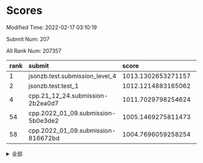# Scores

Modified Time: 2022-02-17 03:10:19

Submit Num: 207

All Rank Num: 207357

| rank |               submit               |       score        |       sigma        | pk_num |
| :--- | :--------------------------------- | :----------------- | :----------------- | :----- |
| 1    | jsonzb.test.submission_level_4     | 1013.1302653271157 | 0.8119620983808523 | 4008   |
| 2    | jsonzb.test.test_1                 | 1012.1214883165062 | 0.8009427365462205 | 4011   |
| 4    | cpp.21_12_24.submission-2b2ea0d7   | 1011.7029798254624 | 0.7828648250666695 | 4008   |
| 54   | cpp.2022_01_09.submission-5b0e3de2 | 1005.1469275811473 | 0.7411997274230939 | 4004   |
| 58   | cpp.2022_01_09.submission-816672bd | 1004.7696059258254 | 0.7210929442786577 | 4009   |


<details>
<summary>全部</summary>

| rank |                 submit                 |       score        |       sigma        | pk_num |
| :--- | :------------------------------------- | :----------------- | :----------------- | :----- |
| 1    | jsonzb.test.submission_level_4         | 1013.1302653271157 | 0.8119620983808523 | 4008   |
| 2    | jsonzb.test.test_1                     | 1012.1214883165062 | 0.8009427365462205 | 4011   |
| 3    | gobigger.level_3.submission_level_3_19 | 1011.7156113866192 | 0.7620791981506397 | 4009   |
| 4    | cpp.21_12_24.submission-2b2ea0d7       | 1011.7029798254624 | 0.7828648250666695 | 4008   |
| 5    | gobigger.level_3.submission_level_3_28 | 1011.357602197477  | 0.7682715495358912 | 4009   |
| 6    | gobigger.level_3.submission_level_3_49 | 1011.3320273420516 | 0.7609654748326973 | 4007   |
| 7    | gobigger.level_3.submission_level_3_15 | 1011.2937062307998 | 0.7742588411537081 | 4007   |
| 8    | gobigger.level_3.submission_level_3_14 | 1010.9924001685661 | 0.77172407498069   | 4015   |
| 9    | gobigger.level_3.submission_level_3_38 | 1010.9555093022419 | 0.7509430162567701 | 4009   |
| 10   | gobigger.level_3.submission_level_3_20 | 1010.8016980502096 | 0.7491763414967377 | 4006   |
| 11   | gobigger.level_3.submission_level_3_45 | 1010.7659388477241 | 0.7559198627672747 | 4008   |
| 12   | gobigger.level_3.submission_level_3_29 | 1010.7303628879155 | 0.7563168629977177 | 4006   |
| 13   | gobigger.level_3.submission_level_3_46 | 1010.7271256000046 | 0.7819710514013329 | 4004   |
| 14   | gobigger.level_3.submission_level_3_16 | 1010.6909061535528 | 0.748088410143591  | 4009   |
| 15   | gobigger.level_3.submission_level_3_8  | 1010.5572763326171 | 0.7720371333374658 | 4010   |
| 16   | gobigger.level_3.submission_level_3_34 | 1010.5372096191247 | 0.7657238558666902 | 4006   |
| 17   | gobigger.level_3.submission_level_3_35 | 1010.5052615903652 | 0.7703659504683955 | 4009   |
| 18   | gobigger.level_3.submission_level_3_26 | 1010.4140979365559 | 0.7789874098105556 | 4004   |
| 19   | gobigger.level_3.submission_level_3_42 | 1010.3840629915037 | 0.7550965541635193 | 4011   |
| 20   | gobigger.level_3.submission_level_3_10 | 1010.3465491964671 | 0.7501779201290879 | 4010   |
| 21   | gobigger.level_3.submission_level_3_6  | 1010.287968695596  | 0.7473044289788693 | 4007   |
| 22   | gobigger.level_3.submission_level_3_36 | 1010.2033202518209 | 0.7516943642684872 | 4004   |
| 23   | gobigger.level_3.submission_level_3_1  | 1010.125930298053  | 0.7552779082796834 | 4008   |
| 24   | gobigger.level_3.submission_level_3_43 | 1010.0220434147578 | 0.733734563683501  | 4007   |
| 25   | gobigger.level_3.submission_level_3_32 | 1010.0005547421205 | 0.7669852941081239 | 4003   |
| 26   | gobigger.level_3.submission_level_3_31 | 1009.969392826416  | 0.7398326641480145 | 4004   |
| 27   | gobigger.level_3.submission_level_3_18 | 1009.932509291677  | 0.7761608183452137 | 4009   |
| 28   | gobigger.level_3.submission_level_3_0  | 1009.8211119530913 | 0.7624433476116897 | 4000   |
| 29   | gobigger.level_3.submission_level_3_30 | 1009.7718948842772 | 0.7567450810464066 | 4005   |
| 30   | gobigger.level_3.submission_level_3_37 | 1009.7662150243876 | 0.7535550829289486 | 4007   |
| 31   | gobigger.level_3.submission_level_3_23 | 1009.7042846891662 | 0.7578136839970598 | 4007   |
| 32   | gobigger.level_3.submission_level_3_7  | 1009.635952877078  | 0.7624650855171068 | 4008   |
| 33   | gobigger.level_3.submission_level_3_13 | 1009.6168413971772 | 0.7459588623744071 | 4004   |
| 34   | gobigger.level_3.submission_level_3_44 | 1009.5886972963235 | 0.755737039792704  | 4005   |
| 35   | gobigger.level_3.submission_level_3_2  | 1009.5256550934798 | 0.7593434786804923 | 4008   |
| 36   | gobigger.level_3.submission_level_3_48 | 1009.4719280289445 | 0.7601862810083034 | 4005   |
| 37   | gobigger.level_3.submission_level_3_47 | 1009.4162304680514 | 0.7416109873903961 | 4005   |
| 38   | gobigger.level_3.submission_level_3_5  | 1009.4142201489519 | 0.7713612019131794 | 4014   |
| 39   | gobigger.level_3.submission_level_3_17 | 1009.3933180569754 | 0.7540545755480813 | 4007   |
| 40   | gobigger.level_3.submission_level_3_3  | 1009.3822347762623 | 0.7620630856328172 | 3999   |
| 41   | gobigger.level_3.submission_level_3_33 | 1009.3633128481123 | 0.7458350014760374 | 4000   |
| 42   | gobigger.level_3.submission_level_3_9  | 1009.3298784979136 | 0.7458570339333431 | 4007   |
| 43   | gobigger.level_3.submission_level_3_39 | 1009.2265174655603 | 0.7461437597980517 | 4007   |
| 44   | gobigger.level_3.submission_level_3_11 | 1009.2071233012097 | 0.750295883954766  | 4013   |
| 45   | gobigger.level_3.submission_level_3_41 | 1009.0914030200664 | 0.7397903339521681 | 4010   |
| 46   | gobigger.level_3.submission_level_3_22 | 1009.0539988274991 | 0.7431756558792082 | 4005   |
| 47   | gobigger.level_3.submission_level_3_4  | 1009.0533926886657 | 0.7578088650698325 | 4008   |
| 48   | gobigger.level_3.submission_level_3_27 | 1008.8378255498516 | 0.7537954238412202 | 4004   |
| 49   | gobigger.level_3.submission_level_3_21 | 1008.8181712984401 | 0.7358398073397175 | 4010   |
| 50   | gobigger.level_3.submission_level_3_12 | 1008.6655208997711 | 0.733314440978268  | 4009   |
| 51   | gobigger.level_3.submission_level_3_24 | 1008.3992003680752 | 0.7431940654415035 | 4005   |
| 52   | gobigger.level_3.submission_level_3_25 | 1008.2591571947958 | 0.74779414925233   | 4010   |
| 53   | gobigger.level_3.submission_level_3_40 | 1008.0808139792238 | 0.7682119636173028 | 4013   |
| 54   | cpp.2022_01_09.submission-5b0e3de2     | 1005.1469275811473 | 0.7411997274230939 | 4004   |
| 55   | gobigger.level_1.submission_level_1_20 | 1004.9843064327001 | 0.7269158320351653 | 4006   |
| 56   | gobigger.level_1.submission_level_1_12 | 1004.8879035180713 | 0.723334434164241  | 4008   |
| 57   | gobigger.level_1.submission_level_1_49 | 1004.882395284112  | 0.7207864616311624 | 4009   |
| 58   | cpp.2022_01_09.submission-816672bd     | 1004.7696059258254 | 0.7210929442786577 | 4009   |
| 59   | gobigger.level_1.submission_level_1_37 | 1004.5932505843126 | 0.7179802339227603 | 4006   |
| 60   | gobigger.level_1.submission_level_1_35 | 1004.3666616205268 | 0.7166626393044613 | 4005   |
| 61   | gobigger.level_1.submission_level_1_32 | 1004.3075298769107 | 0.7234807822552375 | 4007   |
| 62   | gobigger.level_1.submission_level_1_15 | 1004.239829122086  | 0.7228163833678337 | 4007   |
| 63   | gobigger.level_1.submission_level_1_5  | 1004.2296320480463 | 0.7267520255122581 | 4002   |
| 64   | gobigger.level_1.submission_level_1_44 | 1004.163950532073  | 0.7066437311936703 | 4008   |
| 65   | gobigger.level_1.submission_level_1_47 | 1004.1358168503416 | 0.7185139744666954 | 4008   |
| 66   | gobigger.level_1.submission_level_1_4  | 1004.0233851055945 | 0.7022098168145591 | 4007   |
| 67   | gobigger.level_1.submission_level_1_27 | 1004.014411340108  | 0.7158647462575389 | 4006   |
| 68   | gobigger.level_1.submission_level_1_23 | 1003.950793011789  | 0.7159256753510121 | 4007   |
| 69   | gobigger.level_1.submission_level_1_9  | 1003.8685313636513 | 0.7284216084791645 | 4005   |
| 70   | gobigger.level_1.submission_level_1_10 | 1003.7920264394016 | 0.7131320332460961 | 4007   |
| 71   | gobigger.level_1.submission_level_1_39 | 1003.7622559776565 | 0.7209396521488192 | 4006   |
| 72   | gobigger.level_1.submission_level_1_45 | 1003.6350949895743 | 0.7149828930572127 | 4006   |
| 73   | gobigger.level_1.submission_level_1_1  | 1003.6018013517628 | 0.7278121941130621 | 4002   |
| 74   | gobigger.level_1.submission_level_1_8  | 1003.4830049197916 | 0.7091204360584403 | 4005   |
| 75   | gobigger.level_1.submission_level_1_17 | 1003.4557002470333 | 0.713636931531705  | 4010   |
| 76   | gobigger.level_1.submission_level_1_38 | 1003.4066190670424 | 0.7182863263303549 | 4004   |
| 77   | gobigger.level_1.submission_level_1_29 | 1003.3436047881993 | 0.7106339704788285 | 4005   |
| 78   | gobigger.level_1.submission_level_1_11 | 1003.3013926622255 | 0.7218421254163634 | 4002   |
| 79   | gobigger.level_1.submission_level_1_31 | 1003.2956547112994 | 0.7112022509940689 | 4014   |
| 80   | gobigger.level_1.submission_level_1_42 | 1003.2793774166694 | 0.7099026106581348 | 4003   |
| 81   | gobigger.level_1.submission_level_1_24 | 1003.2708198605848 | 0.7149727072804919 | 4008   |
| 82   | gobigger.level_1.submission_level_1_46 | 1003.2540813477484 | 0.7175070076512089 | 4009   |
| 83   | gobigger.level_1.submission_level_1_13 | 1003.201250002073  | 0.7143965013116919 | 4008   |
| 84   | gobigger.level_1.submission_level_1_40 | 1003.1632988666637 | 0.7158256880934638 | 4014   |
| 85   | gobigger.level_1.submission_level_1_16 | 1003.1340279918187 | 0.7135717473989767 | 4006   |
| 86   | gobigger.level_1.submission_level_1_26 | 1003.0150490340149 | 0.7138926009782303 | 4007   |
| 87   | gobigger.level_1.submission_level_1_14 | 1002.9789659779652 | 0.7174423054398377 | 4000   |
| 88   | gobigger.level_1.submission_level_1_6  | 1002.9604970123871 | 0.7219313307433473 | 4007   |
| 89   | gobigger.level_1.submission_level_1_28 | 1002.9192537632699 | 0.7190458249839443 | 4006   |
| 90   | gobigger.level_1.submission_level_1_25 | 1002.8263248507844 | 0.7086175120678243 | 4008   |
| 91   | gobigger.level_1.submission_level_1_7  | 1002.7777228603821 | 0.7114083690667631 | 4009   |
| 92   | gobigger.level_1.submission_level_1_33 | 1002.7757402717831 | 0.7061388348141865 | 4008   |
| 93   | gobigger.level_1.submission_level_1_30 | 1002.70871775494   | 0.7084568723990965 | 4008   |
| 94   | gobigger.level_1.submission_level_1_18 | 1002.6597899223549 | 0.7098047191697453 | 4001   |
| 95   | gobigger.level_1.submission_level_1_34 | 1002.5162421318744 | 0.7118461163485329 | 4006   |
| 96   | gobigger.level_1.submission_level_1_21 | 1002.5134849487911 | 0.7181603065423524 | 4011   |
| 97   | gobigger.level_1.submission_level_1_48 | 1002.4660673409538 | 0.7241753498238359 | 4006   |
| 98   | gobigger.level_1.submission_level_1_41 | 1002.4189148210852 | 0.7107241204675028 | 4008   |
| 99   | gobigger.level_1.submission_level_1_43 | 1002.2743588619146 | 0.7004052085281804 | 4007   |
| 100  | gobigger.level_1.submission_level_1_0  | 1002.2710130007358 | 0.7079875762194631 | 4007   |
| 101  | gobigger.level_1.submission_level_1_3  | 1002.1925287177517 | 0.7150600187950263 | 4003   |
| 102  | gobigger.level_1.submission_level_1_19 | 1002.1486767575814 | 0.7142612531832191 | 4002   |
| 103  | gobigger.level_1.submission_level_1_36 | 1001.8723377145565 | 0.7130482080875418 | 4012   |
| 104  | gobigger.level_1.submission_level_1_22 | 1001.7179793247648 | 0.7066720957372193 | 4004   |
| 105  | gobigger.level_1.submission_level_1_2  | 1000.9148330537085 | 0.711755088227852  | 4006   |
| 106  | gobigger.random.submission_random_28   | 997.7147213746205  | 0.7113007598976068 | 4004   |
| 107  | gobigger.random.submission_random_44   | 997.2018275537329  | 0.7022195062524259 | 4005   |
| 108  | gobigger.random.submission_random_16   | 997.1699569792255  | 0.7038534360338191 | 4004   |
| 109  | gobigger.random.submission_random_22   | 997.0934034032732  | 0.7072674857910624 | 4009   |
| 110  | gobigger.random.submission_random_31   | 996.852213223688   | 0.7110691182297209 | 4004   |
| 111  | gobigger.random.submission_random_46   | 996.7905791814518  | 0.7126228460422058 | 4010   |
| 112  | gobigger.random.submission_random_33   | 996.7713353783981  | 0.707780176325893  | 3998   |
| 113  | gobigger.random.submission_random_37   | 996.6294449015921  | 0.7197470668381156 | 4005   |
| 114  | gobigger.random.submission_random_29   | 996.5811184204147  | 0.7116968272140028 | 4007   |
| 115  | gobigger.random.submission_random_35   | 996.5263566910442  | 0.7011993301188734 | 4001   |
| 116  | gobigger.random.submission_random_32   | 996.5098994222211  | 0.7066712025738439 | 4010   |
| 117  | gobigger.random.submission_random_48   | 996.4848853553355  | 0.705107802765336  | 4007   |
| 118  | gobigger.random.submission_random_1    | 996.4737350232787  | 0.709596254066099  | 4005   |
| 119  | gobigger.random.submission_random_27   | 996.4699094278595  | 0.7299417070976513 | 4008   |
| 120  | gobigger.random.submission_random_47   | 996.3455984143623  | 0.6950908567578804 | 4001   |
| 121  | gobigger.random.submission_random_12   | 996.2348296412129  | 0.7071578549597527 | 4011   |
| 122  | gobigger.random.submission_random_49   | 996.1958127032862  | 0.7149144865921953 | 4008   |
| 123  | gobigger.random.submission_random_3    | 996.1653999330205  | 0.7063434678165132 | 4007   |
| 124  | gobigger.random.submission_random_25   | 996.1390793001541  | 0.716817327831913  | 4006   |
| 125  | gobigger.random.submission_random_43   | 996.1115214200682  | 0.7144130983339153 | 4007   |
| 126  | gobigger.random.submission_random_38   | 996.0888023012576  | 0.7055930586721916 | 4009   |
| 127  | gobigger.random.submission_random_39   | 996.078044180384   | 0.7068237338341334 | 4005   |
| 128  | gobigger.random.submission_random_2    | 996.0370644204494  | 0.7232532203977792 | 4006   |
| 129  | gobigger.random.submission_random_10   | 995.9677300020766  | 0.7160007212301644 | 4006   |
| 130  | gobigger.random.submission_random_5    | 995.889189179498   | 0.7201458275202897 | 4007   |
| 131  | gobigger.random.submission_random_17   | 995.8759465130148  | 0.7173890583795046 | 4005   |
| 132  | gobigger.random.submission_random_11   | 995.8667145649766  | 0.7026437812905634 | 4005   |
| 133  | gobigger.random.submission_random_20   | 995.8551712887294  | 0.7097973946104332 | 4010   |
| 134  | gobigger.random.submission_random_36   | 995.8187672724142  | 0.7124986462572    | 4000   |
| 135  | gobigger.random.submission_random_8    | 995.712729612895   | 0.7018045086653437 | 4005   |
| 136  | gobigger.random.submission_random_41   | 995.6627705145243  | 0.7086569397576391 | 4010   |
| 137  | gobigger.random.submission_random_24   | 995.5921266663938  | 0.714728021926321  | 4007   |
| 138  | gobigger.random.submission_random_18   | 995.5708065317572  | 0.7087833387285774 | 4009   |
| 139  | gobigger.random.submission_random_6    | 995.5625169600899  | 0.7262521996456172 | 4011   |
| 140  | gobigger.random.submission_random_26   | 995.5128336182008  | 0.7139201945283348 | 4000   |
| 141  | gobigger.random.submission_random_21   | 995.4932246297699  | 0.7159881212901169 | 4007   |
| 142  | gobigger.random.submission_random_14   | 995.4519803255987  | 0.7167803849769813 | 4014   |
| 143  | gobigger.random.submission_random_9    | 995.4474586343981  | 0.7122995102794378 | 4005   |
| 144  | gobigger.random.submission_random_15   | 995.4273122802251  | 0.7085238070971216 | 4010   |
| 145  | gobigger.random.submission_random_34   | 995.3436668536114  | 0.7055745765421906 | 3999   |
| 146  | gobigger.random.submission_random_0    | 995.2371481068728  | 0.722236527530064  | 4003   |
| 147  | gobigger.random.submission_random_19   | 995.2304952358965  | 0.7155191790330097 | 4007   |
| 148  | gobigger.random.submission_random_45   | 995.2049020363531  | 0.7111011751498221 | 4008   |
| 149  | gobigger.random.submission_random_42   | 995.0946980109538  | 0.7046913280504071 | 4007   |
| 150  | gobigger.random.submission_random_13   | 995.0845508511032  | 0.7040617662049825 | 4005   |
| 151  | gobigger.random.submission_random_23   | 995.0392926087193  | 0.725534154571038  | 4006   |
| 152  | gobigger.random.submission_random_40   | 994.9921397325185  | 0.7081836929102319 | 4005   |
| 153  | gobigger.random.submission_random_7    | 994.8507499551192  | 0.723150201854804  | 4008   |
| 154  | gobigger.random.submission_random_4    | 994.7271633625538  | 0.7147026303269041 | 4007   |
| 155  | gobigger.level_2.submission_level_2_4  | 994.3045155038691  | 0.7250278121627345 | 4007   |
| 156  | gobigger.level_2.submission_level_2_44 | 994.2401319283863  | 0.7273180256041378 | 4009   |
| 157  | gobigger.level_2.submission_level_2_18 | 993.9085755829302  | 0.7455453876269459 | 4006   |
| 158  | gobigger.level_2.submission_level_2_36 | 993.8980328040866  | 0.7228502834858658 | 4007   |
| 159  | gobigger.random.submission_random_30   | 993.8017465216456  | 0.7059860050436992 | 4012   |
| 160  | gobigger.level_2.submission_level_2_21 | 993.6259812323453  | 0.7392124438772428 | 4010   |
| 161  | gobigger.level_2.submission_level_2_29 | 993.6164853737739  | 0.7448314725432283 | 4010   |
| 162  | gobigger.level_2.submission_level_2_22 | 993.5759573895965  | 0.7376474989980828 | 4009   |
| 163  | gobigger.level_2.submission_level_2_12 | 993.4376344416329  | 0.7337281009119418 | 4008   |
| 164  | gobigger.level_2.submission_level_2_30 | 993.3250120538476  | 0.7458803356810858 | 4007   |
| 165  | gobigger.level_2.submission_level_2_45 | 993.1508702084461  | 0.7251524763042202 | 4008   |
| 166  | gobigger.level_2.submission_level_2_15 | 993.0632929402088  | 0.7286621991820966 | 4005   |
| 167  | gobigger.level_2.submission_level_2_47 | 993.0437108598238  | 0.7341880141884295 | 4006   |
| 168  | gobigger.level_2.submission_level_2_9  | 992.8800185891026  | 0.73074739829405   | 4007   |
| 169  | gobigger.level_2.submission_level_2_5  | 992.8143216805522  | 0.7405378494510206 | 4006   |
| 170  | gobigger.level_2.submission_level_2_10 | 992.7591985603739  | 0.7454578792807812 | 4007   |
| 171  | gobigger.level_2.submission_level_2_16 | 992.6301893860375  | 0.7276475888894534 | 4006   |
| 172  | gobigger.level_2.submission_level_2_38 | 992.6271246175663  | 0.7496132085434509 | 4008   |
| 173  | gobigger.level_2.submission_level_2_8  | 992.5731019354388  | 0.7513268185586556 | 4005   |
| 174  | gobigger.level_2.submission_level_2_28 | 992.532944153457   | 0.7387801181617287 | 4007   |
| 175  | gobigger.level_2.submission_level_2_42 | 992.526382880259   | 0.7414427336405492 | 4009   |
| 176  | gobigger.level_2.submission_level_2_14 | 992.5209577656909  | 0.7443979932956956 | 4012   |
| 177  | gobigger.level_2.submission_level_2_13 | 992.516650237369   | 0.7621220128938071 | 4008   |
| 178  | gobigger.level_2.submission_level_2_25 | 992.4902495401295  | 0.7544041838903576 | 4011   |
| 179  | gobigger.level_2.submission_level_2_17 | 992.4755276882821  | 0.7346365172698374 | 4009   |
| 180  | gobigger.level_2.submission_level_2_32 | 992.3494246627471  | 0.7586573103658458 | 4009   |
| 181  | gobigger.level_2.submission_level_2_19 | 992.337634855942   | 0.7497631678581362 | 4009   |
| 182  | gobigger.level_2.submission_level_2_41 | 992.1866044580106  | 0.7323036193495197 | 4006   |
| 183  | gobigger.level_2.submission_level_2_20 | 992.1130195497658  | 0.7585379548942552 | 4003   |
| 184  | gobigger.level_2.submission_level_2_6  | 992.0568784638942  | 0.7381572990972919 | 4010   |
| 185  | gobigger.level_2.submission_level_2_39 | 991.9084984456872  | 0.7273487380063752 | 4010   |
| 186  | gobigger.level_2.submission_level_2_35 | 991.9027619771942  | 0.7556863704503847 | 4002   |
| 187  | gobigger.level_2.submission_level_2_1  | 991.8987647269114  | 0.7574867311798167 | 4004   |
| 188  | gobigger.level_2.submission_level_2_23 | 991.8817696326261  | 0.7378255978137976 | 4012   |
| 189  | gobigger.level_2.submission_level_2_33 | 991.873742144329   | 0.7615549025792979 | 4009   |
| 190  | gobigger.level_2.submission_level_2_0  | 991.8660902500098  | 0.7287899534627812 | 4006   |
| 191  | gobigger.level_2.submission_level_2_2  | 991.627158760196   | 0.7628497399445716 | 4002   |
| 192  | gobigger.level_2.submission_level_2_24 | 991.5853381472559  | 0.7569555827408024 | 4007   |
| 193  | gobigger.level_2.submission_level_2_49 | 991.5687740176348  | 0.7463917728914355 | 4007   |
| 194  | gobigger.level_2.submission_level_2_48 | 991.546644053488   | 0.735242359699483  | 4013   |
| 195  | gobigger.level_2.submission_level_2_40 | 991.514845601836   | 0.7720030679895228 | 4009   |
| 196  | gobigger.level_2.submission_level_2_43 | 991.4797189178079  | 0.7619819522967942 | 4013   |
| 197  | gobigger.level_2.submission_level_2_27 | 991.4062553801276  | 0.7521960354470512 | 4005   |
| 198  | gobigger.level_2.submission_level_2_31 | 991.3822559960538  | 0.7641819038130052 | 4009   |
| 199  | gobigger.level_2.submission_level_2_37 | 991.2471044670194  | 0.7496689506873078 | 4009   |
| 200  | gobigger.level_2.submission_level_2_11 | 991.1884257100866  | 0.755463916368458  | 4006   |
| 201  | gobigger.level_2.submission_level_2_7  | 990.583838072731   | 0.7620733274591424 | 4007   |
| 202  | gobigger.level_2.submission_level_2_34 | 990.5506372264533  | 0.7717416812865207 | 4009   |
| 203  | gobigger.level_2.submission_level_2_3  | 989.3931712096504  | 0.7786369525816148 | 4008   |
| 204  | gobigger.level_2.submission_level_2_46 | 989.0789140511563  | 0.7796264869890691 | 4003   |
| 205  | gobigger.level_2.submission_level_2_26 | 988.9245496206264  | 0.808664590892759  | 4005   |
| 206  | gobigger.none.submission_none_1        | 978.5580264054031  | 1.1839413610485587 | 4010   |
| 207  | gobigger.none.submission_none_0        | 975.4521278056924  | 1.4077449911952338 | 4005   |

</details>